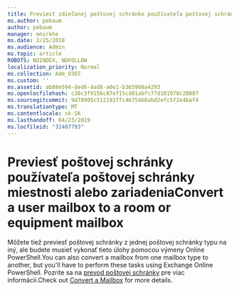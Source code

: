 ```yaml
---
title: Previesť zdieľanej poštovej schránke používateľa poštovej schránky
ms.author: pebaum
author: pebaum
manager: mnirkhe
ms.date: 2/25/2018
ms.audience: Admin
ms.topic: article
ROBOTS: NOINDEX, NOFOLLOW
localization_priority: Normal
ms.collection: Adm_O365
ms.custom: ''
ms.assetid: ab08e594-ded6-4ad8-a0e1-b365960a4293
ms.openlocfilehash: c38c3f9156c87ef15cd01abfc77d181978c28887
ms.sourcegitcommit: 9d78905c512192ffc4675468abd2efc5f2e4baf4
ms.translationtype: MT
ms.contentlocale: sk-SK
ms.lasthandoff: 04/23/2019
ms.locfileid: "32407793"
---
```

# <a name="convert-a-user-mailbox-to-a-room-or-equipment-mailbox"></a><span data-ttu-id="f84a0-102">Previesť poštovej schránky používateľa poštovej schránky miestnosti alebo zariadenia</span><span class="sxs-lookup"><span data-stu-id="f84a0-102">Convert a user mailbox to a room or equipment mailbox</span></span>

<span data-ttu-id="f84a0-103">Môžete tiež previesť poštovej schránky z jednej poštovej schránky typu na iný, ale budete musieť vykonať tieto úlohy pomocou výmeny Online PowerShell.</span><span class="sxs-lookup"><span data-stu-id="f84a0-103">You can also convert a mailbox from one mailbox type to another, but you'll have to perform these tasks using Exchange Online PowerShell.</span></span> <span data-ttu-id="f84a0-104">Pozrite sa na [prevod poštovej schránky](https://go.microsoft.com/fwlink/p/?LinkId=832875) pre viac informácií.</span><span class="sxs-lookup"><span data-stu-id="f84a0-104">Check out [Convert a Mailbox](https://go.microsoft.com/fwlink/p/?LinkId=832875) for more details.</span></span> 
  

